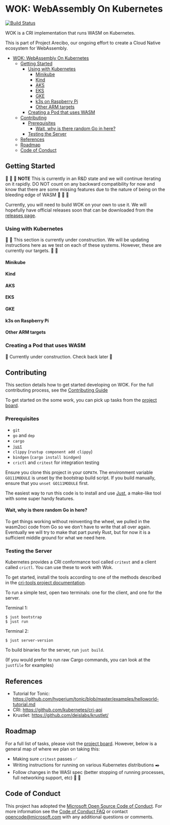 # WOK: WebAssembly On Kubernetes

[![Build
Status](https://github.com/deislabs/wok/workflows/Build%20and%20Test/badge.svg?branch=master)](https://github.com/deislabs/wok/actions?query=workflow%3A%22Build+and+Test%22)

WOK is a CRI implementation that runs WASM on Kubernetes.

This is part of Project Arecibo, our ongoing effort to create a Cloud Native
ecosystem for WebAssembly.

- [WOK: WebAssembly On Kubernetes](#wok-webassembly-on-kubernetes)
  - [Getting Started](#getting-started)
    - [Using with Kubernetes](#using-with-kubernetes)
      - [Minikube](#minikube)
      - [Kind](#kind)
      - [AKS](#aks)
      - [EKS](#eks)
      - [GKE](#gke)
      - [k3s on Raspberry Pi](#k3s-on-raspberry-pi)
      - [Other ARM targets](#other-arm-targets)
    - [Creating a Pod that uses WASM](#creating-a-pod-that-uses-wasm)
  - [Contributing](#contributing)
    - [Prerequisites](#prerequisites)
      - [Wait, why is there random Go in here?](#wait-why-is-there-random-go-in-here)
    - [Testing the Server](#testing-the-server)
  - [References](#references)
  - [Roadmap](#roadmap)
  - [Code of Conduct](#code-of-conduct)

## Getting Started

:rotating_light: :rotating_light: :rotating_light: **NOTE** This is currently in
an R&D state and we will continue iterating on it rapidly. DO NOT count on any
backward compatibility for now and know that there are some missing features due
to the nature of being on the bleeding edge of WASM :rotating_light:
:rotating_light: :rotating_light:

Currently, you will need to build WOK on your own to use it. We will hopefully
have official releases soon that can be downloaded from the [releases
page](https://github.com/deislabs/wok/releases).

### Using with Kubernetes
:construction: :construction: This section is currently under construction. We
will be updating instructions here as we test on each of these systems. However,
these are currently our targets. :construction: :construction:

#### Minikube

#### Kind

#### AKS

#### EKS

#### GKE

#### k3s on Raspberry Pi

#### Other ARM targets

### Creating a Pod that uses WASM
:construction: Currently under construction. Check back later :construction:

## Contributing
This section details how to get started developing on WOK. For the full
contributing process, see the [Contributing Guide](./CONTRIBUTING.md)

To get started on the some work, you can pick up tasks from the [project
board](https://github.com/deislabs/wok/projects/1).

### Prerequisites

- `git`
- `go` and `dep`
- `cargo`
- [`just`](https://github.com/casey/just)
- `clippy` (`rustup component add clippy`)
- `bindgen` (`cargo install bindgen`)
- `crictl` and `critest` for integration testing

Ensure you clone this project in your `GOPATH`.  The environment variable
`GO111MODULE` is unset by the bootstrap build script.  If you build manually,
ensure that you `unset GO111MODULE` first.

The easiest way to run this code is to install and use
[Just](https://github.com/casey/just), a make-like tool with some super handy
features.

#### Wait, why is there random Go in here?
To get things working without reinventing the wheel, we pulled in the wasm2oci
code from Go so we don't have to write that all over again. Eventually we will
try to make that part purely Rust, but for now it is a sufficient middle ground
for what we need here.

### Testing the Server

Kubernetes provides a CRI conformance tool called `critest` and a client called
`crictl`. You can use these to work with Wok.

To get started, install the tools according to one of the methods described in
the [cri-tools project
documentation](https://github.com/kubernetes-sigs/cri-tools).

To run a simple test, open two terminals: one for the client, and one for the
server.

Terminal 1:

```
$ just bootstrap
$ just run
```

Terminal 2:

```
$ just server-version
```

To build binaries for the server, run `just build`.

(If you would prefer to run raw Cargo commands, you can look at the `justfile`
for examples)

## References

- Tutorial for Tonic:
  https://github.com/hyperium/tonic/blob/master/examples/helloworld-tutorial.md
- CRI: https://github.com/kubernetes/cri-api
- Krustlet: https://github.com/deislabs/krustlet/

## Roadmap
For a full list of tasks, please visit the [project
board](https://github.com/deislabs/wok/projects/1). However, below is a general
map of where we plan on taking this:

- Making sure `critest` passes :white_check_mark:
- Writing instructions for running on various Kubernetes distributions
  :black_nib:
- Follow changes in the WASI spec (better stopping of running processes, full
  networking support, etc) :speedboat: :dash:

## Code of Conduct

This project has adopted the [Microsoft Open Source Code of
Conduct](https://opensource.microsoft.com/codeofconduct/). For more information
see the [Code of Conduct
FAQ](https://opensource.microsoft.com/codeofconduct/faq/) or contact
[opencode@microsoft.com](mailto:opencode@microsoft.com) with any additional
questions or comments.
